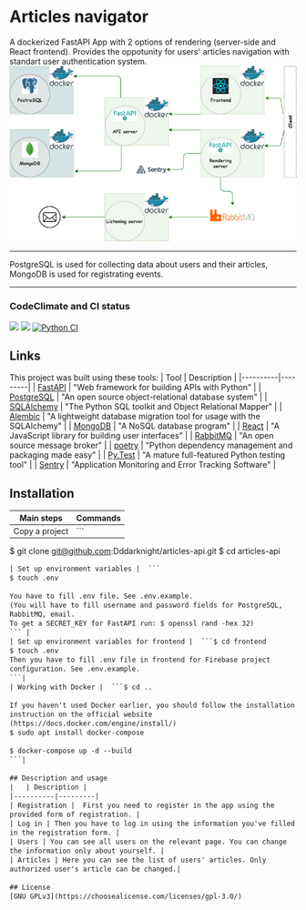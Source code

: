 # Articles navigator
A dockerized FastAPI App with 2 options of rendering (server-side and React frontend).
Provides the oppotunity for users' articles navigation with standart user authentication system.
![App structure](image/app_diagram.png "App structure") 
____
PostgreSQL is used for collecting data about users and their articles, MongoDB is used for registrating events.
____

### CodeClimate and CI status
<a href="https://codeclimate.com/github/Dddarknight/articles-api/maintainability"><img src="https://api.codeclimate.com/v1/badges/9a422e0f9bb23c66c9a3/maintainability" /></a> <a href="https://codeclimate.com/github/Dddarknight/articles-api/test_coverage"><img src="https://api.codeclimate.com/v1/badges/9a422e0f9bb23c66c9a3/test_coverage" /></a> [![Python CI](https://github.com/Dddarknight/articles-api/actions/workflows/pyci.yml/badge.svg)](https://github.com/Dddarknight/articles-api/actions)

## Links
This project was built using these tools:
| Tool | Description |
|----------|---------|
| [FastAPI](https://fastapi.tiangolo.com/) | "Web framework for building APIs with Python" |
| [PostgreSQL](https://www.postgresql.org/) |  "An open source object-relational database system" |
| [SQLAlchemy](https://www.sqlalchemy.org/) |  "The Python SQL toolkit and Object Relational Mapper" |
| [Alembic](https://alembic.sqlalchemy.org/en/latest/) |  "A lightweight database migration tool for usage with the SQLAlchemy" |
| [MongoDB](https://www.mongodb.com/) |  "A NoSQL database program" |
| [React](https://reactjs.org/) |  "A JavaScript library for building user interfaces" |
| [RabbitMQ](https://www.rabbitmq.com/) | "An open source message broker" |
| [poetry](https://python-poetry.org/) |  "Python dependency management and packaging made easy" |
| [Py.Test](https://pytest.org) | "A mature full-featured Python testing tool" |
| [Sentry](https://sentry.io/welcome/) | "Application Monitoring and Error Tracking Software" |


## Installation
| Main steps | Commands |
|----------|---------|
| Copy a project | ```
$ git clone git@github.com:Dddarknight/articles-api.git
$ cd articles-api 
```|
| Set up environment variables |  ``` 
$ touch .env

You have to fill .env file. See .env.example.
(You will have to fill username and password fields for PostgreSQL, RabbitMQ, email.
To get a SECRET_KEY for FastAPI run: $ openssl rand -hex 32)
``` |
| Set up environment variables for frontend |  ```$ cd frontend
$ touch .env
Then you have to fill .env file in frontend for Firebase project configuration. See .env.example.
```|
| Working with Docker |  ```$ cd ..

If you haven't used Docker earlier, you should follow the installation instruction on the official website (https://docs.docker.com/engine/install/)
$ sudo apt install docker-compose

$ docker-compose up -d --build
```|

## Description and usage
|   | Description |
|----------|---------|
| Registration |  First you need to register in the app using the provided form of registration. |
| Log in | Then you have to log in using the information you've filled in the registration form. |
| Users | You can see all users on the relevant page. You can change the information only about yourself. |
| Articles | Here you can see the list of users' articles. Only authorized user's article can be changed.|

## License
[GNU GPLv3](https://choosealicense.com/licenses/gpl-3.0/)